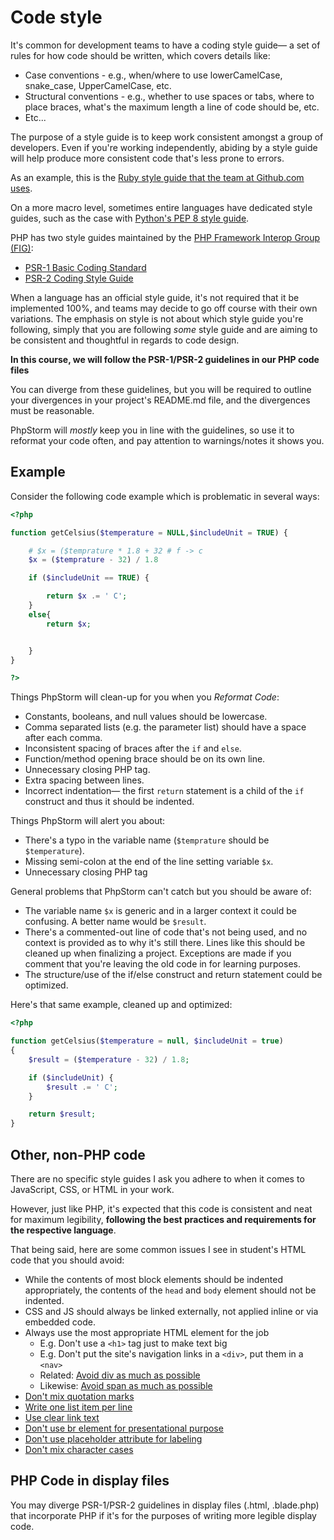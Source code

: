 # Code style
It's common for development teams to have a coding style guide&mdash; a set of rules for how code should be written, which covers details like:

+ Case conventions - e.g., when/where to use lowerCamelCase, snake_case, UpperCamelCase, etc.
+ Structural conventions - e.g., whether to use spaces or tabs, where to place braces, what's the maximum length a line of code should be, etc.
+ Etc...

The purpose of a style guide is to keep work consistent amongst a group of developers. Even if you're working independently, abiding by a style guide will help produce more consistent code that's less prone to errors.

As an example, this is the [Ruby style guide that the team at Github.com uses](https://github.com/github/rubocop-github/blob/master/STYLEGUIDE.md).

On a more macro level, sometimes entire languages have dedicated style guides, such as the case with [Python's PEP 8 style guide](https://www.python.org/dev/peps/pep-0008/).

PHP has two style guides maintained by the [PHP Framework Interop Group (FIG)](http://www.php-fig.org):

+ [PSR-1 Basic Coding Standard](http://www.php-fig.org/psr/psr-1)
+ [PSR-2 Coding Style Guide](http://www.php-fig.org/psr/psr-2/)

When a language has an official style guide, it's not required that it be implemented 100%, and teams may decide to go off course with their own variations. The emphasis on style is not about which style guide you're following, simply that you are following *some* style guide and are aiming to be consistent and thoughtful in regards to code design.

**In this course, we will follow the PSR-1/PSR-2 guidelines in our PHP code files** 

You can diverge from these guidelines, but you will be required to outline your divergences in your project's README.md file, and the divergences must be reasonable.

PhpStorm will *mostly* keep you in line with the guidelines, so use it to reformat your code often, and pay attention to warnings/notes it shows you.


## Example
Consider the following code example which is problematic in several ways:

```php
<?php

function getCelsius($temperature = NULL,$includeUnit = TRUE) {

    # $x = ($temprature * 1.8 + 32 # f -> c
    $x = ($temprature - 32) / 1.8

    if ($includeUnit == TRUE) {

        return $x .= ' C';
    }
    else{
        return $x;


    }
}

?>
```

Things PhpStorm will clean-up for you when you *Reformat Code*:
+ Constants, booleans, and null values should be lowercase.
+ Comma separated lists (e.g. the parameter list) should have a space after each comma.
+ Inconsistent spacing of braces after the `if` and `else`.
+ Function/method opening brace should be on its own line.
+ Unnecessary closing PHP tag.
+ Extra spacing between lines.
+ Incorrect indentation&mdash; the first `return` statement is a child of the `if` construct and thus it should be indented.

Things PhpStorm will alert you about:
+ There's a typo in the variable name (`$temprature` should be `$temperature`).
+ Missing semi-colon at the end of the line setting variable `$x`.
+ Unnecessary closing PHP tag

General problems that PhpStorm can't catch but you should be aware of:
+ The variable name `$x` is generic and in a larger context it could be confusing. A better name would be `$result`.
+ There's a commented-out line of code that's not being used, and no context is provided as to why it's still there. Lines like this should be cleaned up when finalizing a project. Exceptions are made if you comment that you're leaving the old code in for learning purposes.
+ The structure/use of the if/else construct and return statement could be optimized.

Here's that same example, cleaned up and optimized:
```php
<?php

function getCelsius($temperature = null, $includeUnit = true)
{
    $result = ($temperature - 32) / 1.8;

    if ($includeUnit) {
        $result .= ' C';
    }

    return $result;
}
```


## Other, non-PHP code
There are no specific style guides I ask you adhere to when it comes to JavaScript, CSS, or HTML in your work.

However, just like PHP, it's expected that this code is consistent and neat for maximum legibility, __following the best practices and requirements for the respective language__.

That being said, here are some common issues I see in student's HTML code that you should avoid:

+ While the contents of most block elements should be indented appropriately, the contents of the `head` and `body` element should not be indented.
+ CSS and JS should always be linked externally, not applied inline or via embedded code.
+ Always use the most appropriate HTML element for the job
    + E.g. Don't use a `<h1>` tag just to make text big
    + E.g. Don't put the site's navigation links in a `<div>`, put them in a `<nav>`
    + Related: [Avoid div as much as possible](https://github.com/hail2u/html-best-practices#avoid-div-element-as-much-as-possible)
    + Likewise: [Avoid span as much as possible](https://github.com/hail2u/html-best-practices#avoid-span-element-as-much-as-possible)
+ [Don't mix quotation marks](https://github.com/hail2u/html-best-practices#dont-mix-quotation-marks)
+ [Write one list item per line](https://github.com/hail2u/html-best-practices#write-one-list-item-per-line)
+ [Use clear link text](https://github.com/hail2u/html-best-practices#clear-link-text)
+ [Don't use br element for presentational purpose](https://github.com/hail2u/html-best-practices#dont-use-br-element-only-for-presentational-purpose)
+ [Don't use placeholder attribute for labeling](https://github.com/hail2u/html-best-practices#dont-use-placeholder-attribute-for-labeling)
+ [Don't mix character cases](https://github.com/hail2u/html-best-practices#dont-mix-character-cases)


## PHP Code in display files
You may diverge PSR-1/PSR-2 guidelines in display files (.html, .blade.php) that incorporate PHP if it's for the purposes of writing more legible display code. 

